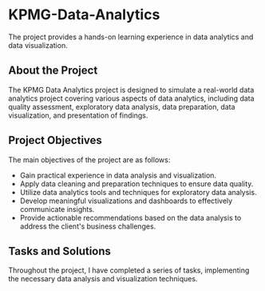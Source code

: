 # KPMG-Data-Analytics
The project provides a hands-on learning experience in data analytics and data visualization.

## About the Project
The KPMG Data Analytics project is designed to simulate a real-world data analytics project covering various aspects of data analytics, including data quality assessment, exploratory data analysis, data preparation, data visualization, and presentation of findings.

## Project Objectives
The main objectives of the project are as follows:
- Gain practical experience in data analysis and visualization.
- Apply data cleaning and preparation techniques to ensure data quality.
- Utilize data analytics tools and techniques for exploratory data analysis.
- Develop meaningful visualizations and dashboards to effectively communicate insights.
- Provide actionable recommendations based on the data analysis to address the client's business challenges.

## Tasks and Solutions
Throughout the project, I have completed a series of tasks, implementing the necessary data analysis and visualization techniques. 

